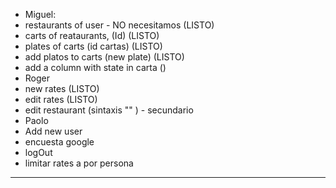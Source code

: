 - Miguel:
 - restaurants of user - NO necesitamos (LISTO)
 - carts of reataurants, (Id)   (LISTO)
 - plates of carts (id cartas)  (LISTO)
 - add platos to carts (new plate) (LISTO)
 - add a column  with state in carta ()
- Roger
 - new rates (LISTO)
 - edit rates (LISTO)
 - edit restaurant (sintaxis "" ) - secundario
- Paolo
 - Add new user 
 - encuesta google
 - logOut
 - limitar rates a  por persona
-----------------------------------------

